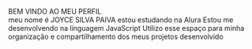  BEM VINDO AO MEU PERFIL   
 meu nome é JOYCE SILVA PAIVA 
 estou estudando na Alura 
 Estou me desenvolvendo na linguagem JavaScript 
 Utilizo esse espaço para minha organização e compartilhamento dos meus projetos desenvolvido
